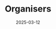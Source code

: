 ---
title: Organisers
date: 2025-03-12

type: landing

sections:
  - block: people
    content:
      title: Meet the Organisers
      # Choose which groups/teams of users to display.
      #   Edit `user_groups` in each user's profile to add them to one or more of these groups.
      user_groups:
          - Technical Program Committee
          - Local Organising Committee
      sort_by: Params.role
      sort_ascending: true
    design:
      show_interests: true
      show_role: true
      show_social: false
---
